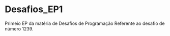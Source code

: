 # Desafios_EP1
Primeio EP da matéria de Desafios de Programação
Referente ao desafio de número 1239.
